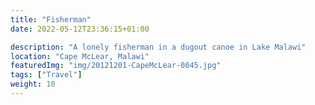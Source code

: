 ```yaml
---
title: "Fisherman"
date: 2022-05-12T23:36:15+01:00

description: "A lonely fisherman in a dugout canoe in Lake Malawi"
location: "Cape McLear, Malawi"
featuredImg: "img/20121201-CapeMcLear-0045.jpg"
tags: ["Travel"]
weight: 10
---
```


